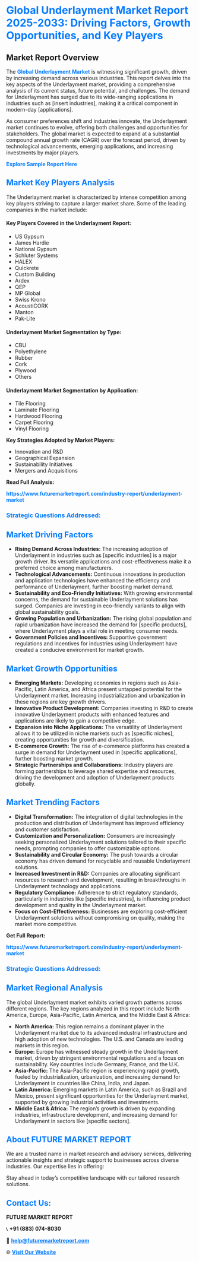 <h1 style="color: #007BFF;">Global Underlayment Market Report 2025-2033: Driving Factors, Growth Opportunities, and Key Players</h1>

<section id="overview">
<h2>Market Report Overview</h2>
<p>The <a href="https://www.futuremarketreport.com/industry-report/underlayment-market" style="color: #007BFF; text-decoration: none;"><strong>Global Underlayment Market</strong></a> is witnessing significant growth, driven by increasing demand across various industries. This report delves into the key aspects of the Underlayment market, providing a comprehensive analysis of its current status, future potential, and challenges. The demand for Underlayment has surged due to its wide-ranging applications in industries such as [insert industries], making it a critical component in modern-day [applications].</p>
<p>As consumer preferences shift and industries innovate, the Underlayment market continues to evolve, offering both challenges and opportunities for stakeholders. The global market is expected to expand at a substantial compound annual growth rate (CAGR) over the forecast period, driven by technological advancements, emerging applications, and increasing investments by major players.</p>
</section>

<section id="overview">
<p><a href="https://www.futuremarketreport.com/request-sample/reportId=98344" style="color: #007BFF; text-decoration: none;"><strong>Explore Sample Report Here</strong></a></p>
</section>

<section id="key-players">
<h2 style="color: #007BFF;">Market Key Players Analysis</h2>
<p>The Underlayment market is characterized by intense competition among key players striving to capture a larger market share. Some of the leading companies in the market include:</p>
<h4>Key Players Covered in the Underlayment Report:</h4>
<ul><li>US Gypsum</li><li>James Hardie</li><li>National Gypsum</li><li>Schluter Systems</li><li>HALEX</li><li>Quickrete</li><li>Custom Building</li><li>Ardex</li><li>QEP</li><li>MP Global</li><li>Swiss Krono</li><li>AcoustiCORK</li><li>Manton</li><li>Pak-Lite</li></ul>
<h4>Underlayment Market Segmentation by Type:</h4>
<ul><li>CBU</li><li>Polyethylene</li><li>Rubber</li><li>Cork</li><li>Plywood</li><li>Others</li></ul>

<h4>Underlayment Market Segmentation by Application:</h4>
<ul><li>Tile Flooring</li><li>Laminate Flooring</li><li>Hardwood Flooring</li><li>Carpet Flooring</li><li>Vinyl Flooring</li></ul>
<p><strong>Key Strategies Adopted by Market Players:</strong></p>
<ul>
<li>Innovation and R&D</li>
<li>Geographical Expansion</li>
<li>Sustainability Initiatives</li>
<li>Mergers and Acquisitions</li>
</ul>
</section>

<section>
<p><strong>Read Full Analysis: </strong></p><a href="https://www.futuremarketreport.com/industry-report/underlayment-market" style="color: #007BFF; text-decoration: none;"><strong>https://www.futuremarketreport.com/industry-report/underlayment-market</strong></a>
<h3 style="color: #007BFF;">Strategic Questions Addressed:</h3>
</section>

<section id="driving-factors">
<h2 style="color: #007BFF;">Market Driving Factors</h2>
<ul>
<li><strong>Rising Demand Across Industries:</strong> The increasing adoption of Underlayment in industries such as [specific industries] is a major growth driver. Its versatile applications and cost-effectiveness make it a preferred choice among manufacturers.</li>
<li><strong>Technological Advancements:</strong> Continuous innovations in production and application technologies have enhanced the efficiency and performance of Underlayment, further boosting market demand.</li>
<li><strong>Sustainability and Eco-Friendly Initiatives:</strong> With growing environmental concerns, the demand for sustainable Underlayment solutions has surged. Companies are investing in eco-friendly variants to align with global sustainability goals.</li>
<li><strong>Growing Population and Urbanization:</strong> The rising global population and rapid urbanization have increased the demand for [specific products], where Underlayment plays a vital role in meeting consumer needs.</li>
<li><strong>Government Policies and Incentives:</strong> Supportive government regulations and incentives for industries using Underlayment have created a conducive environment for market growth.</li>
</ul>
</section>

<section id="growth-opportunities">
<h2 style="color: #007BFF;">Market Growth Opportunities</h2>
<ul>
<li><strong>Emerging Markets:</strong> Developing economies in regions such as Asia-Pacific, Latin America, and Africa present untapped potential for the Underlayment market. Increasing industrialization and urbanization in these regions are key growth drivers.</li>
<li><strong>Innovative Product Development:</strong> Companies investing in R&D to create innovative Underlayment products with enhanced features and applications are likely to gain a competitive edge.</li>
<li><strong>Expansion into Niche Applications:</strong> The versatility of Underlayment allows it to be utilized in niche markets such as [specific niches], creating opportunities for growth and diversification.</li>
<li><strong>E-commerce Growth:</strong> The rise of e-commerce platforms has created a surge in demand for Underlayment used in [specific applications], further boosting market growth.</li>
<li><strong>Strategic Partnerships and Collaborations:</strong> Industry players are forming partnerships to leverage shared expertise and resources, driving the development and adoption of Underlayment products globally.</li>
</ul>
</section>

<section id="trending-factors">
<h2 style="color: #007BFF;">Market Trending Factors</h2>
<ul>
<li><strong>Digital Transformation:</strong> The integration of digital technologies in the production and distribution of Underlayment has improved efficiency and customer satisfaction.</li>
<li><strong>Customization and Personalization:</strong> Consumers are increasingly seeking personalized Underlayment solutions tailored to their specific needs, prompting companies to offer customizable options.</li>
<li><strong>Sustainability and Circular Economy:</strong> The push towards a circular economy has driven demand for recyclable and reusable Underlayment solutions.</li>
<li><strong>Increased Investment in R&D:</strong> Companies are allocating significant resources to research and development, resulting in breakthroughs in Underlayment technology and applications.</li>
<li><strong>Regulatory Compliance:</strong> Adherence to strict regulatory standards, particularly in industries like [specific industries], is influencing product development and quality in the Underlayment market.</li>
<li><strong>Focus on Cost-Effectiveness:</strong> Businesses are exploring cost-efficient Underlayment solutions without compromising on quality, making the market more competitive.</li>
</ul>
</section>

<section>
<p><strong>Get Full Report: </strong></p><a href="https://www.futuremarketreport.com/industry-report/underlayment-market" style="color: #007BFF; text-decoration: none;"><strong>https://www.futuremarketreport.com/industry-report/underlayment-market</strong></a>
<h3 style="color: #007BFF;">Strategic Questions Addressed:</h3>
</section>


<section id="regional-analysis">
<h2 style="color: #007BFF;">Market Regional Analysis</h2>
<p>The global Underlayment market exhibits varied growth patterns across different regions. The key regions analyzed in this report include North America, Europe, Asia-Pacific, Latin America, and the Middle East & Africa:</p>
<ul>
<li><strong>North America:</strong> This region remains a dominant player in the Underlayment market due to its advanced industrial infrastructure and high adoption of new technologies. The U.S. and Canada are leading markets in this region.</li>
<li><strong>Europe:</strong> Europe has witnessed steady growth in the Underlayment market, driven by stringent environmental regulations and a focus on sustainability. Key countries include Germany, France, and the U.K.</li>
<li><strong>Asia-Pacific:</strong> The Asia-Pacific region is experiencing rapid growth, fueled by industrialization, urbanization, and increasing demand for Underlayment in countries like China, India, and Japan.</li>
<li><strong>Latin America:</strong> Emerging markets in Latin America, such as Brazil and Mexico, present significant opportunities for the Underlayment market, supported by growing industrial activities and investments.</li>
<li><strong>Middle East & Africa:</strong> The region’s growth is driven by expanding industries, infrastructure development, and increasing demand for Underlayment in sectors like [specific sectors].</li>
</ul>
</section>

<footer>
<h2 style="color: #007BFF;">About FUTURE MARKET REPORT</h2>
<p>We are a trusted name in market research and advisory services, delivering actionable insights and strategic support to businesses across diverse industries. Our expertise lies in offering:</p>

<p>Stay ahead in today’s competitive landscape with our tailored research solutions.</p>

<h2 style="color: #007BFF;">Contact Us:</h2>
<p><strong>FUTURE MARKET REPORT</strong></p>
<p>📞 <strong>+91 (883) 074-8030</strong></p>
<p>📧 <strong><a href="mailto:help@futuremarketreport.com" style="color: #007BFF;">help@futuremarketreport.com</a></strong></p>
<p>🌐 <strong><a href="https://www.futuremarketreport.com/" style="color: #007BFF;">Visit Our Website</a></strong></p>
</footer>